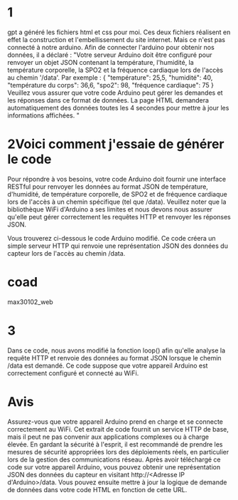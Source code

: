 # 1
gpt a généré les fichiers html et css pour moi. Ces deux fichiers réalisent en effet la construction et l'embellissement du site internet. Mais ce n'est pas connecté à notre arduino.
Afin de connecter l'arduino pour obtenir nos données, il a déclaré : "Votre serveur Arduino doit être configuré pour renvoyer un objet JSON contenant la température, l'humidité, la température corporelle, la SPO2 et la fréquence cardiaque lors de l'accès au chemin '/data'. Par exemple : {
     "température": 25,5,
     "humidité": 40,
     "température du corps": 36,6,
     "spo2": 98,
     "fréquence cardiaque": 75
}
Veuillez vous assurer que votre code Arduino peut gérer les demandes et les réponses dans ce format de données. La page HTML demandera automatiquement des données toutes les 4 secondes pour mettre à jour les informations affichées. "

#  2Voici comment j'essaie de générer le code
Pour répondre à vos besoins, votre code Arduino doit fournir une interface RESTful pour renvoyer les données au format JSON de température, d'humidité, de température corporelle, de SPO2 et de fréquence cardiaque lors de l'accès à un chemin spécifique (tel que /data). Veuillez noter que la bibliothèque WiFi d'Arduino a ses limites et nous devons nous assurer qu'elle peut gérer correctement les requêtes HTTP et renvoyer les réponses JSON.

Vous trouverez ci-dessous le code Arduino modifié. Ce code créera un simple serveur HTTP qui renvoie une représentation JSON des données du capteur lors de l'accès au chemin /data.

# coad
max30102_web

# 3
Dans ce code, nous avons modifié la fonction loop() afin qu'elle analyse la requête HTTP et renvoie des données au format JSON lorsque le chemin /data est demandé. Ce code suppose que votre appareil Arduino est correctement configuré et connecté au WiFi.

# Avis
Assurez-vous que votre appareil Arduino prend en charge et se connecte correctement au WiFi.
Cet extrait de code fournit un service HTTP de base, mais il peut ne pas convenir aux applications complexes ou à charge élevée.
En gardant la sécurité à l'esprit, il est recommandé de prendre les mesures de sécurité appropriées lors des déploiements réels, en particulier lors de la gestion des communications réseau.
Après avoir téléchargé ce code sur votre appareil Arduino, vous pouvez obtenir une représentation JSON des données du capteur en visitant http://<Adresse IP d'Arduino>/data. Vous pouvez ensuite mettre à jour la logique de demande de données dans votre code HTML en fonction de cette URL.


